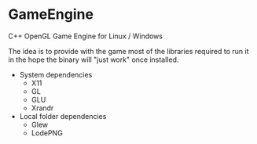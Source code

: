 # GameEngine
C++ OpenGL Game Engine for Linux / Windows

The idea is to provide with the game most of the libraries required to run it in the hope the binary will "just work" once installed.

- System dependencies
  - X11
  - GL
  - GLU
  - Xrandr
- Local folder dependencies
  - Glew
  - LodePNG
